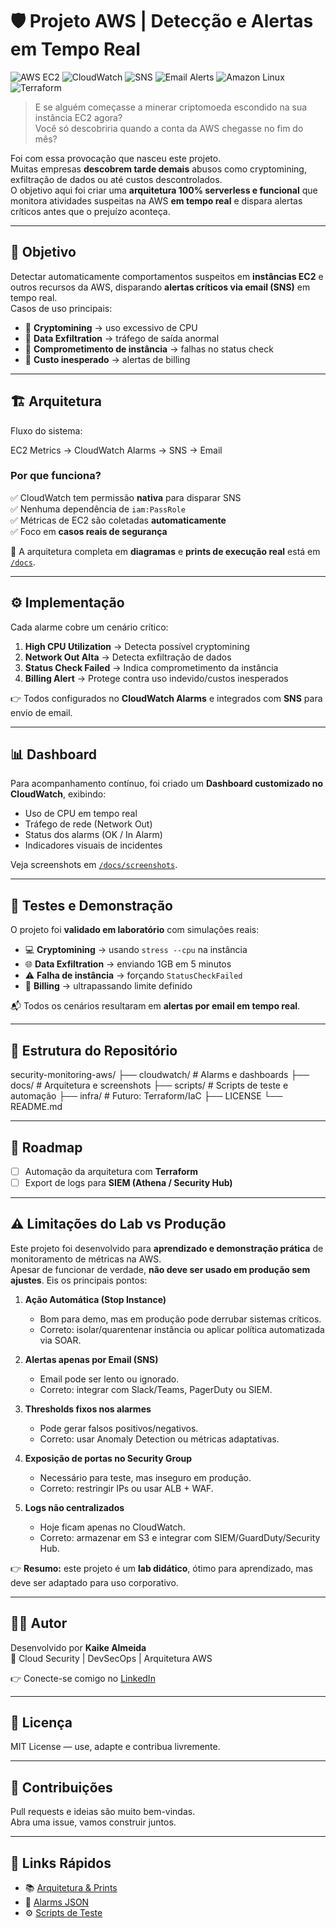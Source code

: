 # 🛡️ Projeto AWS | Detecção e Alertas em Tempo Real

 ![AWS EC2](https://img.shields.io/badge/AWS-EC2-orange?logo=amazon-aws&logoColor=white)
![CloudWatch](https://img.shields.io/badge/AWS-CloudWatch-FF4F8B?logo=amazon-aws&logoColor=white)
![SNS](https://img.shields.io/badge/AWS-SNS-FF9900?logo=amazon-aws&logoColor=white)
![Email Alerts](https://img.shields.io/badge/Email-Alerts-blue?logo=gmail&logoColor=white)
![Amazon Linux](https://img.shields.io/badge/Amazon-Linux%202023-232F3E?logo=linux&logoColor=white)
![Terraform](https://img.shields.io/badge/IaC-Terraform-844FBA?logo=terraform&logoColor=white)


> E se alguém começasse a minerar criptomoeda escondido na sua instância EC2 agora?  
> Você só descobriria quando a conta da AWS chegasse no fim do mês?

Foi com essa provocação que nasceu este projeto.  
Muitas empresas **descobrem tarde demais** abusos como cryptomining, exfiltração de dados ou até custos descontrolados.  
O objetivo aqui foi criar uma **arquitetura 100% serverless e funcional** que monitora atividades suspeitas na AWS **em tempo real** e dispara alertas críticos antes que o prejuízo aconteça.

---

## 🎯 Objetivo
Detectar automaticamente comportamentos suspeitos em **instâncias EC2** e outros recursos da AWS, disparando **alertas críticos via email (SNS)** em tempo real.  
Casos de uso principais:
- 🚩 **Cryptomining** → uso excessivo de CPU  
- 🚩 **Data Exfiltration** → tráfego de saída anormal  
- 🚩 **Comprometimento de instância** → falhas no status check  
- 🚩 **Custo inesperado** → alertas de billing

---

## 🏗️ Arquitetura
Fluxo do sistema:

EC2 Metrics → CloudWatch Alarms → SNS → Email


### Por que funciona?
✅ CloudWatch tem permissão **nativa** para disparar SNS  
✅ Nenhuma dependência de `iam:PassRole`  
✅ Métricas de EC2 são coletadas **automaticamente**  
✅ Foco em **casos reais de segurança**  

📌 A arquitetura completa em **diagramas** e **prints de execução real** está em [`/docs`](./docs).

---

## ⚙️ Implementação
Cada alarme cobre um cenário crítico:

1. **High CPU Utilization** → Detecta possível cryptomining  
2. **Network Out Alta** → Detecta exfiltração de dados  
3. **Status Check Failed** → Indica comprometimento da instância  
4. **Billing Alert** → Protege contra uso indevido/custos inesperados  

👉 Todos configurados no **CloudWatch Alarms** e integrados com **SNS** para envio de email.

---

## 📊 Dashboard
Para acompanhamento contínuo, foi criado um **Dashboard customizado no CloudWatch**, exibindo:
- Uso de CPU em tempo real  
- Tráfego de rede (Network Out)  
- Status dos alarms (OK / In Alarm)  
- Indicadores visuais de incidentes  

Veja screenshots em [`/docs/screenshots`](./docs/screenshots).

---

## 🧪 Testes e Demonstração
O projeto foi **validado em laboratório** com simulações reais:

- 💻 **Cryptomining** → usando `stress --cpu` na instância  
- 🌐 **Data Exfiltration** → enviando 1GB em 5 minutos  
- ⚠️ **Falha de instância** → forçando `StatusCheckFailed`  
- 💸 **Billing** → ultrapassando limite definido  

📬 Todos os cenários resultaram em **alertas por email em tempo real**.

---

## 📂 Estrutura do Repositório
security-monitoring-aws/
├── cloudwatch/ # Alarms e dashboards
├── docs/ # Arquitetura e screenshots
├── scripts/ # Scripts de teste e automação
├── infra/ # Futuro: Terraform/IaC
├── LICENSE
└── README.md

---

## 🚀 Roadmap
- [ ] Automação da arquitetura com **Terraform**    
- [ ] Export de logs para **SIEM (Athena / Security Hub)**   

---

## ⚠️ Limitações do Lab vs Produção

Este projeto foi desenvolvido para **aprendizado e demonstração prática** de monitoramento de métricas na AWS.  
Apesar de funcionar de verdade, **não deve ser usado em produção sem ajustes**. Eis os principais pontos:

1. **Ação Automática (Stop Instance)**  
   - Bom para demo, mas em produção pode derrubar sistemas críticos.  
   - Correto: isolar/quarentenar instância ou aplicar política automatizada via SOAR.  

2. **Alertas apenas por Email (SNS)**  
   - Email pode ser lento ou ignorado.  
   - Correto: integrar com Slack/Teams, PagerDuty ou SIEM.  

3. **Thresholds fixos nos alarmes**  
   - Pode gerar falsos positivos/negativos.  
   - Correto: usar Anomaly Detection ou métricas adaptativas.  

4. **Exposição de portas no Security Group**  
   - Necessário para teste, mas inseguro em produção.  
   - Correto: restringir IPs ou usar ALB + WAF.  

5. **Logs não centralizados**  
   - Hoje ficam apenas no CloudWatch.  
   - Correto: armazenar em S3 e integrar com SIEM/GuardDuty/Security Hub.  

👉 **Resumo:** este projeto é um **lab didático**, ótimo para aprendizado, mas deve ser adaptado para uso corporativo.

---

## 🙋‍♂️ Autor
Desenvolvido por **Kaike Almeida**  
🎯 Cloud Security | DevSecOps | Arquitetura AWS

👉 Conecte-se comigo no [LinkedIn]([https://www.linkedin.com/](https://www.linkedin.com/in/kaikealmeida))  

---

## 📄 Licença
MIT License — use, adapte e contribua livremente.  

---

## 🤝 Contribuições
Pull requests e ideias são muito bem-vindas.  
Abra uma issue, vamos construir juntos.  

---

## 🔗 Links Rápidos
- 📚 [Arquitetura & Prints](./docs)  
- 📜 [Alarms JSON](./cloudwatch/alarms)  
- ⚙️ [Scripts de Teste](./scripts)  
